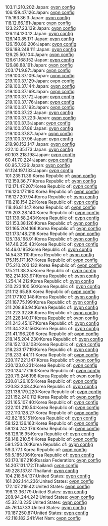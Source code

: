 103.11.210.202:Japan: [ovpn config](vpn/103_11_210_202.ovpn)  
106.159.47.126:Japan: [ovpn config](vpn/106_159_47_126.ovpn)  
115.163.36.3:Japan: [ovpn config](vpn/115_163_36_3.ovpn)  
118.12.66.161:Japan: [ovpn config](vpn/118_12_66_161.ovpn)  
123.227.23.139:Japan: [ovpn config](vpn/123_227_23_139.ovpn)  
126.114.120.12:Japan: [ovpn config](vpn/126_114_120_12.ovpn)  
126.140.85.171:Japan: [ovpn config](vpn/126_140_85_171.ovpn)  
126.150.89.206:Japan: [ovpn config](vpn/126_150_89_206.ovpn)  
126.188.248.111:Japan: [ovpn config](vpn/126_188_248_111.ovpn)  
126.25.50.104:Japan: [ovpn config](vpn/126_25_50_104.ovpn)  
126.61.168.152:Japan: [ovpn config](vpn/126_61_168_152.ovpn)  
126.88.88.191:Japan: [ovpn config](vpn/126_88_88_191.ovpn)  
203.171.9.87:Japan: [ovpn config](vpn/203_171_9_87.ovpn)  
219.100.37.109:Japan: [ovpn config](vpn/219_100_37_109.ovpn)  
219.100.37.129:Japan: [ovpn config](vpn/219_100_37_129.ovpn)  
219.100.37.144:Japan: [ovpn config](vpn/219_100_37_144.ovpn)  
219.100.37.169:Japan: [ovpn config](vpn/219_100_37_169.ovpn)  
219.100.37.172:Japan: [ovpn config](vpn/219_100_37_172.ovpn)  
219.100.37.176:Japan: [ovpn config](vpn/219_100_37_176.ovpn)  
219.100.37.193:Japan: [ovpn config](vpn/219_100_37_193.ovpn)  
219.100.37.22:Japan: [ovpn config](vpn/219_100_37_22.ovpn)  
219.100.37.223:Japan: [ovpn config](vpn/219_100_37_223.ovpn)  
219.100.37.3:Japan: [ovpn config](vpn/219_100_37_3.ovpn)  
219.100.37.86:Japan: [ovpn config](vpn/219_100_37_86.ovpn)  
219.100.37.87:Japan: [ovpn config](vpn/219_100_37_87.ovpn)  
219.100.37.96:Japan: [ovpn config](vpn/219_100_37_96.ovpn)  
219.98.152.147:Japan: [ovpn config](vpn/219_98_152_147.ovpn)  
222.10.35.173:Japan: [ovpn config](vpn/222_10_35_173.ovpn)  
60.103.218.198:Japan: [ovpn config](vpn/60_103_218_198.ovpn)  
60.41.70.224:Japan: [ovpn config](vpn/60_41_70_224.ovpn)  
60.95.7.226:Japan: [ovpn config](vpn/60_95_7_226.ovpn)  
61.124.197.133:Japan: [ovpn config](vpn/61_124_197_133.ovpn)  
101.235.11.39:Korea Republic of: [ovpn config](vpn/101_235_11_39.ovpn)  
112.159.36.77:Korea Republic of: [ovpn config](vpn/112_159_36_77.ovpn)  
112.171.47.207:Korea Republic of: [ovpn config](vpn/112_171_47_207.ovpn)  
116.120.177.190:Korea Republic of: [ovpn config](vpn/116_120_177_190.ovpn)  
116.127.207.94:Korea Republic of: [ovpn config](vpn/116_127_207_94.ovpn)  
118.218.154.22:Korea Republic of: [ovpn config](vpn/118_218_154_22.ovpn)  
118.46.81.147:Korea Republic of: [ovpn config](vpn/118_46_81_147.ovpn)  
119.203.28.140:Korea Republic of: [ovpn config](vpn/119_203_28_140.ovpn)  
121.139.58.243:Korea Republic of: [ovpn config](vpn/121_139_58_243.ovpn)  
121.153.38.126:Korea Republic of: [ovpn config](vpn/121_153_38_126.ovpn)  
121.165.204.166:Korea Republic of: [ovpn config](vpn/121_165_204_166.ovpn)  
121.173.148.218:Korea Republic of: [ovpn config](vpn/121_173_148_218.ovpn)  
125.138.168.91:Korea Republic of: [ovpn config](vpn/125_138_168_91.ovpn)  
147.46.235.43:Korea Republic of: [ovpn config](vpn/147_46_235_43.ovpn)  
14.46.0.185:Korea Republic of: [ovpn config](vpn/14_46_0_185.ovpn)  
14.54.33.110:Korea Republic of: [ovpn config](vpn/14_54_33_110.ovpn)  
175.115.171.167:Korea Republic of: [ovpn config](vpn/175_115_171_167.ovpn)  
175.210.203.132:Korea Republic of: [ovpn config](vpn/175_210_203_132.ovpn)  
175.211.38.35:Korea Republic of: [ovpn config](vpn/175_211_38_35.ovpn)  
182.214.183.97:Korea Republic of: [ovpn config](vpn/182_214_183_97.ovpn)  
1.254.14.212:Korea Republic of: [ovpn config](vpn/1_254_14_212.ovpn)  
210.223.100.50:Korea Republic of: [ovpn config](vpn/210_223_100_50.ovpn)  
211.112.65.89:Korea Republic of: [ovpn config](vpn/211_112_65_89.ovpn)  
211.177.102.148:Korea Republic of: [ovpn config](vpn/211_177_102_148.ovpn)  
211.187.75.199:Korea Republic of: [ovpn config](vpn/211_187_75_199.ovpn)  
211.208.83.94:Korea Republic of: [ovpn config](vpn/211_208_83_94.ovpn)  
211.223.32.86:Korea Republic of: [ovpn config](vpn/211_223_32_86.ovpn)  
211.228.140.17:Korea Republic of: [ovpn config](vpn/211_228_140_17.ovpn)  
211.243.45.107:Korea Republic of: [ovpn config](vpn/211_243_45_107.ovpn)  
211.34.223.156:Korea Republic of: [ovpn config](vpn/211_34_223_156.ovpn)  
211.41.196.206:Korea Republic of: [ovpn config](vpn/211_41_196_206.ovpn)  
218.145.204.230:Korea Republic of: [ovpn config](vpn/218_145_204_230.ovpn)  
218.152.133.108:Korea Republic of: [ovpn config](vpn/218_152_133_108.ovpn)  
218.233.177.19:Korea Republic of: [ovpn config](vpn/218_233_177_19.ovpn)  
218.233.44.111:Korea Republic of: [ovpn config](vpn/218_233_44_111.ovpn)  
220.117.221.147:Korea Republic of: [ovpn config](vpn/220_117_221_147.ovpn)  
220.123.0.231:Korea Republic of: [ovpn config](vpn/220_123_0_231.ovpn)  
220.124.177.163:Korea Republic of: [ovpn config](vpn/220_124_177_163.ovpn)  
220.79.246.198:Korea Republic of: [ovpn config](vpn/220_79_246_198.ovpn)  
220.81.26.105:Korea Republic of: [ovpn config](vpn/220_81_26_105.ovpn)  
220.83.248.4:Korea Republic of: [ovpn config](vpn/220_83_248_4.ovpn)  
221.138.179.220:Korea Republic of: [ovpn config](vpn/221_138_179_220.ovpn)  
221.152.240.112:Korea Republic of: [ovpn config](vpn/221_152_240_112.ovpn)  
221.165.107.40:Korea Republic of: [ovpn config](vpn/221_165_107_40.ovpn)  
222.101.210.54:Korea Republic of: [ovpn config](vpn/222_101_210_54.ovpn)  
222.110.128.27:Korea Republic of: [ovpn config](vpn/222_110_128_27.ovpn)  
42.82.185.151:Korea Republic of: [ovpn config](vpn/42_82_185_151.ovpn)  
58.122.136.163:Korea Republic of: [ovpn config](vpn/58_122_136_163.ovpn)  
58.124.242.176:Korea Republic of: [ovpn config](vpn/58_124_242_176.ovpn)  
58.126.16.95:Korea Republic of: [ovpn config](vpn/58_126_16_95.ovpn)  
58.148.210.54:Korea Republic of: [ovpn config](vpn/58_148_210_54.ovpn)  
59.1.250.26:Korea Republic of: [ovpn config](vpn/59_1_250_26.ovpn)  
59.3.77.1:Korea Republic of: [ovpn config](vpn/59_3_77_1.ovpn)  
59.5.185.106:Korea Republic of: [ovpn config](vpn/59_5_185_106.ovpn)  
93.170.187.216:Russian Federation: [ovpn config](vpn/93_170_187_216.ovpn)  
14.207.131.172:Thailand: [ovpn config](vpn/14_207_131_172.ovpn)  
49.228.137.81:Thailand: [ovpn config](vpn/49_228_137_81.ovpn)  
104.218.54.137:United States: [ovpn config](vpn/104_218_54_137.ovpn)  
161.202.144.236:United States: [ovpn config](vpn/161_202_144_236.ovpn)  
172.107.219.42:United States: [ovpn config](vpn/172_107_219_42.ovpn)  
198.13.36.179:United States: [ovpn config](vpn/198_13_36_179.ovpn)  
208.94.244.242:United States: [ovpn config](vpn/208_94_244_242.ovpn)  
45.32.13.235:United States: [ovpn config](vpn/45_32_13_235.ovpn)  
45.76.147.33:United States: [ovpn config](vpn/45_76_147_33.ovpn)  
70.187.250.87:United States: [ovpn config](vpn/70_187_250_87.ovpn)  
42.118.182.241:Viet Nam: [ovpn config](vpn/42_118_182_241.ovpn)  
